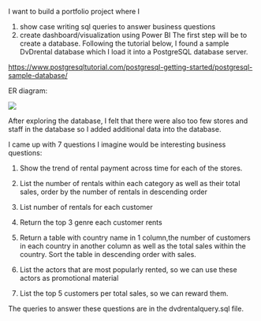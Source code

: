 I want to build a portfolio project where I
1)	show case writing sql queries to answer business questions
2)	create dashboard/visualization using Power BI 
The first step will be to create a database. Following the tutorial below, I found a sample DvDrental database which I load it into a PostgreSQL database server. 

https://www.postgresqltutorial.com/postgresql-getting-started/postgresql-sample-database/

ER diagram:

<image src = "dvd_er_diagram.png">


After exploring the database, I felt that there were also too few stores and staff in the database so I added additional data into the database.

I came up with 7 questions I imagine would be interesting business questions:


1)	Show the trend of rental payment across time for each of the stores.


2) List the number of rentals within each category as well as their total sales, order by the number of rentals in descending order


3)	List number of rentals for each customer

4)	Return the top 3 genre each customer rents


5) Return a table with country name in 1 column,the number of customers in each country in another column as well as the total sales within the country. 
Sort the table in descending order with sales.


6)	List the actors that are most popularly rented, so we can use these actors as promotional material



7)	List the top 5 customers per total sales, so we can reward them.


The queries to answer these questions are in the dvdrentalquery.sql file.

